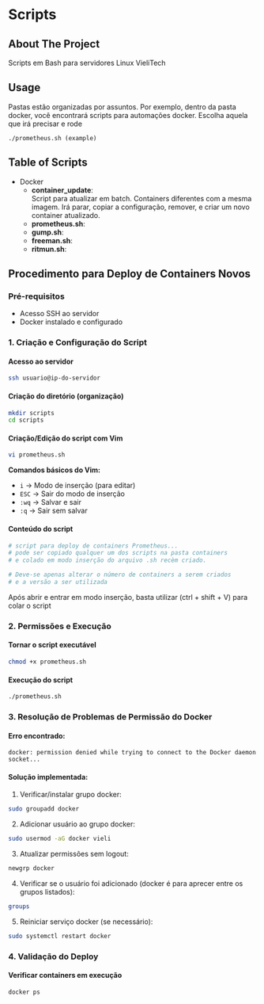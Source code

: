 # Scripts
## About The Project
Scripts em Bash para servidores Linux VieliTech


## Usage

Pastas estão organizadas por assuntos. Por exemplo, dentro da pasta docker, você encontrará scripts para automações docker.
Escolha aquela que irá precisar e rode
```
./prometheus.sh (example)
```

## Table of Scripts
* Docker
  * **container_update**:<br>Script para atualizar em batch. Containers diferentes com a mesma imagem. Irá parar, copiar a configuração, remover, e criar um novo container atualizado.
  * **prometheus.sh**: 
  * **gump.sh**:
  * **freeman.sh**:
  * **ritmun.sh**:

## Procedimento para Deploy de Containers Novos

### Pré-requisitos
- Acesso SSH ao servidor
- Docker instalado e configurado
### 1. Criação e Configuração do Script
#### Acesso ao servidor
```bash
ssh usuario@ip-do-servidor
```
#### Criação do diretório (organização)
```bash
mkdir scripts
cd scripts
```
#### Criação/Edição do script com Vim
```bash
vi prometheus.sh
```
**Comandos básicos do Vim:**
- `i` → Modo de inserção (para editar)
- `ESC` → Sair do modo de inserção
- `:wq` → Salvar e sair
- `:q` → Sair sem salvar
#### Conteúdo do script
```bash
# script para deploy de containers Prometheus...
# pode ser copiado qualquer um dos scripts na pasta containers
# e colado em modo inserção do arquivo .sh recèm criado.

# Deve-se apenas alterar o número de containers a serem criados
# e a versão a ser utilizada
```
Após abrir e entrar em modo inserção, basta utilizar (ctrl + shift + V) para colar o script
### 2. Permissões e Execução
#### Tornar o script executável
```bash
chmod +x prometheus.sh
```
#### Execução do script
```bash
./prometheus.sh
```
### 3. Resolução de Problemas de Permissão do Docker

#### Erro encontrado:
```
docker: permission denied while trying to connect to the Docker daemon socket...
```
#### Solução implementada:
1. Verificar/instalar grupo docker:
```bash
sudo groupadd docker
```
2. Adicionar usuário ao grupo docker:
```bash
sudo usermod -aG docker vieli
```
3. Atualizar permissões sem logout:
```bash
newgrp docker
```
4. Verificar se o usuário foi adicionado (docker é para aprecer entre os grupos listados):
```bash
groups
```
5. Reiniciar serviço docker (se necessário):
```bash
sudo systemctl restart docker
```
### 4. Validação do Deploy
#### Verificar containers em execução
```bash
docker ps
```

